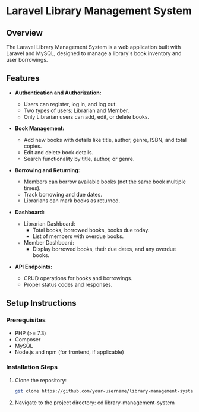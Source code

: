 # Laravel Library Management System

## Overview
The Laravel Library Management System is a web application built with Laravel and MySQL, designed to manage a library's book inventory and user borrowings.

## Features
- **Authentication and Authorization:**
  - Users can register, log in, and log out.
  - Two types of users: Librarian and Member.
  - Only Librarian users can add, edit, or delete books.

- **Book Management:**
  - Add new books with details like title, author, genre, ISBN, and total copies.
  - Edit and delete book details.
  - Search functionality by title, author, or genre.

- **Borrowing and Returning:**
  - Members can borrow available books (not the same book multiple times).
  - Track borrowing and due dates.
  - Librarians can mark books as returned.

- **Dashboard:**
  - Librarian Dashboard:
    - Total books, borrowed books, books due today.
    - List of members with overdue books.
  - Member Dashboard:
    - Display borrowed books, their due dates, and any overdue books.

- **API Endpoints:**
  - CRUD operations for books and borrowings.
  - Proper status codes and responses.

## Setup Instructions

### Prerequisites
- PHP (>= 7.3)
- Composer
- MySQL
- Node.js and npm (for frontend, if applicable)

### Installation Steps
1. Clone the repository:
   ```bash
   git clone https://github.com/your-username/library-management-system.git

1. Navigate to the project directory:
   cd library-management-system

